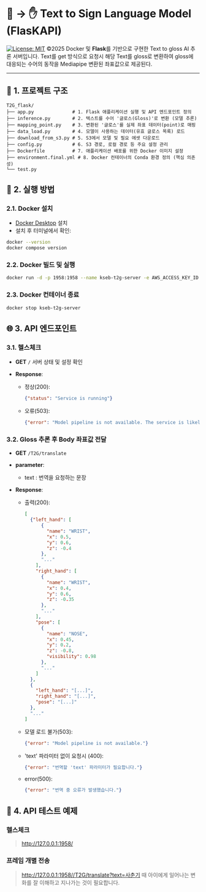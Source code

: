 # 💬 → ✋ Text to Sign Language Model (FlasKAPI)
[![License: MIT](https://img.shields.io/badge/License-MIT-yellow.svg)](https://opensource.org/licenses/MIT)
©2025
Docker 및 **Flask**를 기반으로 구현한 Text to gloss AI 추론 서버입니다.
Text를 get 방식으로 요청시 해당 Text를 gloss로 변환하여 gloss에 대응되는 수어의 동작을 Mediapipe 변환된 좌표값으로 제공된다.  

---
## 📂 1. 프로젝트 구조
```
T2G_flask/
├── app.py              # 1. Flask 애플리케이션 실행 및 API 엔드포인트 정의
├── inference.py        # 2. 텍스트를 수어 '글로스(Gloss)'로 변환 (모델 추론)
├── mapping_point.py    # 3. 변환된 '글로스'를 실제 좌표 데이터(point)로 매핑
├── data_load.py        # 4. 모델이 사용하는 데이터(유효 글로스 목록) 로드
├── download_from_s3.py # 5. S3에서 모델 및 필요 에셋 다운로드
├── config.py           # 6. S3 경로, 로컬 경로 등 주요 설정 관리
├── Dockerfile          # 7. 애플리케이션 배포를 위한 Docker 이미지 설정
├── environment.final.yml # 8. Docker 컨테이너의 Conda 환경 정의 (핵심 의존성)
└── test.py         
```
## 🚀 2. 실행 방법
### 2.1. Docker 설치
* [Docker Desktop](https://www.docker.com/products/docker-desktop/) 설치
* 설치 후 터미널에서 확인:

```bash
docker --version
docker compose version
```

### 2.2. Docker 빌드 및 실행
```bash
docker run -d -p 1958:1958 --name kseb-t2g-server -e AWS_ACCESS_KEY_ID = AWS_ACCESS_KEY_ID -e AWS_SECRET_ACCESS_KEY = AWS_SECRET_ACCESS_KEY hahagoodgood/flask-kseb-t2g
```

### 2.3. Docker 컨테이너 종료
```bash
docker stop kseb-t2g-server
```

## 🌐 3. API 엔드포인트
### 3.1. 헬스체크

* **GET** `/`
  서버 상태 및 설정 확인

* **Response**:

  * 정상(200):

    ```json
    {"status": "Service is running"}
    ```
  * 오류(503):

    ```json
    {"error": "Model pipeline is not available. The service is likely initializing or has failed."}
    ```

### 3.2. Gloss 추론 후 Body 좌표값 전달

* **GET** `/T2G/translate`
* **parameter**:
   - text : 번역을 요청하는 문장

* **Response**:

  * 출력(200):

    ```json
    [
      {"left_hand": [
          {
            "name": "WRIST",
            "x": 0.5,
            "y": 0.6,
            "z": -0.4
          },
          "..."
        ],
        "right_hand": [
          {
            "name": "WRIST",
            "x": 0.4,
            "y": 0.6,
            "z": -0.35
          },
          "..."
        ],
        "pose": [
          {
            "name": "NOSE",
            "x": 0.45,
            "y": 0.2,
            "z": -0.8,
            "visibility": 0.98
          },
          "..."
        ]
      },
      {
        "left_hand": "[...]",
        "right_hand": "[...]",
        "pose": "[...]"
      },
      "..."
    ]
    ```
  * 모델 로드 불가(503):

    ```json
    {"error": "Model pipeline is not available."}
    ```
    
  * 'text' 파라미터 없이 요청시 (400):
    ```json
    {"error": "번역할 'text' 파라미터가 필요합니다."}
    ```
  * error(500):
    ```json
    {"error": "번역 중 오류가 발생했습니다."}
    ```
## 🧪 4. API 테스트 예제
### 헬스체크
>http://127.0.0.1:1958/

### 프레임 개별 전송
>http://127.0.0.1:1958//T2G/translate?text=사춘기 때 아이에게 일어나는 변화를 잘 이해하고 지나가는 것이 필요합니다.
